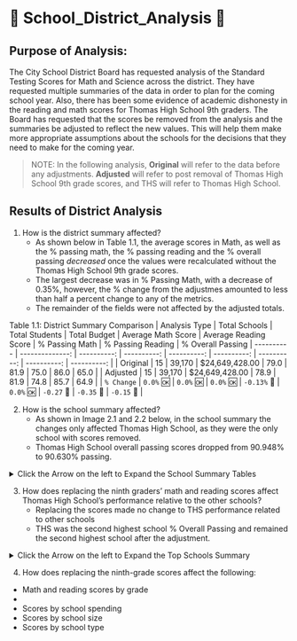 # :school: School_District_Analysis :school:

## Purpose of Analysis: 
The City School District Board has requested analysis of the Standard Testing Scores for Math and Science across the district. They have requested multiple summaries of the data in order to plan for the coming school year. Also, there has been some evidence of academic dishonesty in the reading and math scores for Thomas High School 9th graders. The Board has requested that the scores be removed from the analysis and the summaries be adjusted to reflect the new values. This will help them make more appropriate assumptions about the schools for the decisions that they need to make for the coming year. 

> NOTE: In the following analysis, **Original** will refer to the data before any adjustments. **Adjusted** will refer to post removal of Thomas High School 9th grade scores, and THS will refer to Thomas High School.

## Results of District Analysis

1. How is the district summary affected?
    * As shown below in Table 1.1, the average scores in Math, as well as the % passing math, the % passing reading and the % overall passing *decreased* once the values were recalculated without the Thomas High School 9th grade scores.
    * The largest decrease was in % Passing Math, with a decrease of 0.35%, however, the % change from the adjustmes amounted to less than half a percent change to any of the metrics.
    * The remainder of the fields were not affected by the adjusted totals.
 
Table 1.1: District Summary Comparison 
| Analysis Type | Total Schools |	Total Students |	Total Budget |	Average Math Score |	Average Reading Score |	% Passing Math |	% Passing Reading |	% Overall Passing
| ---------- | --------------: | ----------: | ----------: | ----------: | ----------: | ----------: | ----------: | ----------: |
| Original | 15 |	39,170 |	$24,649,428.00 |	79.0 |	81.9 |	75.0 |	86.0 |	65.0 |
| Adjusted | 15 |	39,170 |	$24,649,428.00 |	78.9 |	81.9 |	74.8 |	85.7 |	64.9 |
| `% Change` | `0.0%` :ok: | `0.0%` :ok: | `0.0%` :ok: | `-0.13%` :small_red_triangle_down: | `0.0%` :ok: | `-0.27` :small_red_triangle_down: | `-0.35` :small_red_triangle_down: | `-0.15` :small_red_triangle_down: |

2. How is the school summary affected?
      * As shown in Image 2.1 and 2.2 below, in the school summary the changes only affected Thomas High School, as they were the only school with scores removed.
      * Thomas High School overall passing scores dropped from 90.948% to 90.630% passing.
      
 <details><summary>Click the Arrow on the left to Expand the School Summary Tables </summary>
 <p>

 | Image 2.1: Original School Summary |
 | --- |
 | <img src="/Images/School_Summary_Original.png" width="600"> |

 | Image 2.2: Adjusted School Summary |
 | --- |
 | <img src="/Images/School_Summary_Adjusted.png" width="600"> |

 </p>
 </details>

3. How does replacing the ninth graders’ math and reading scores affect Thomas High School’s performance relative to the other schools?
      * Replacing the scores made no change to THS performance related to other schools
      * THS was the second highest school % Overall Passing and remained the second highest school after the adjustment.
      
<details><summary>Click the Arrow on the left to Expand the Top Schools Summary </summary>
 <p>

 | Image 3.1: Original Top School Summary |
 | --- |
 | <img src="/Images/Top_Schools_Original.png" width="600"> |

 | Image 3.2: Adjusted Top School Summary |
 | --- |
 | <img src="/Images/Top_Schools_Adjusted.png" width="600"> |

 </p>
 </details>      
 

4. How does replacing the ninth-grade scores affect the following:
  * Math and reading scores by grade
   * 
  * Scores by school spending
  * Scores by school size
  * Scores by school type
